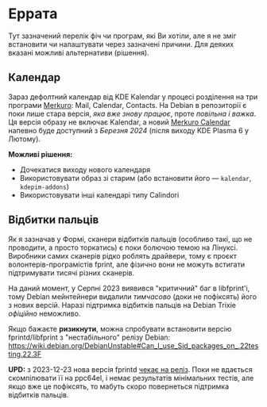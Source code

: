 # Еррата

Тут зазначений перелік фіч чи програм, які Ви хотіли, але я не зміг встановити чи налаштувати через зазначені причини. Для деяких вказані можливі альтернативи (рішення).

## Календар

Зараз дефолтний календар від KDE Kalendar у процесі розділення на три програми [Merkuro](https://www.reddit.com/r/kde/comments/1604ik6/a_small_explainer_graphic_about_kalendar_merkuro/?rdt=52976): Mail, Calendar, Contacts. На Debian в репозиторії є поки лише стара версія, _яка вже знову працює_, проте _повільна і важка_. Ця версія образу не включає Kalendar, а новий [Merkuro Calendar](https://invent.kde.org/pim/merkuro) напевно буде доступний з _Березня 2024_ (після виходу KDE Plasma 6 у Лютому).

**Можливі рішення:**

- Дочекатися виходу нового календаря
- Використовувати образ зі старим (або встановити його — `kalendar`, `kdepim-addons`)
- Використовувати інші календарі типу Calindori

## Відбитки пальців

Як я зазначав у Формі, сканери відбитків пальців (особливо такі, що не проводити, а просто торкатись) є поки болючою темою на Лінуксі. Виробники самих сканерів рідко роблять драйвери, тому є проєкт волонтерів-програмістів fprint, але фізично вони не можуть встигати підтримувати тисячі різних сканерів.

На даний момент, у Серпні 2023 виявився "критичний" баг в libfprint'і, тому Debian мейнтейнери видалили _тимчасово_ (доки не пофіксять) його з нових версій. Наразі підтримка відбитків пальців на Debian Trixie _офіційно_ неможливо.

Якщо бажаєте **ризикнути**, можна спробувати встановити версію fprintd/libfprint з "нестабільного" релізу Debian: https://wiki.debian.org/DebianUnstable#Can_I_use_Sid_packages_on_.22testing.22.3F

**UPD:** з 2023-12-23 нова версія fprintd [чекає на реліз](https://tracker.debian.org/pkg/fprintd). Поки не вдається скомпілювати її на ppc64el, і немає результатів мінімальних тестів, але якщо вже це пофіксять, то мабуть скоро повернеться підтримка відбитків пальців.
